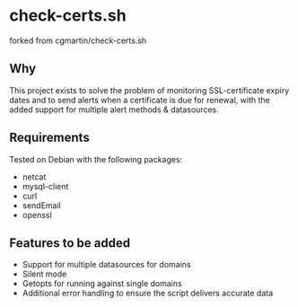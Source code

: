 # check-certs.sh
forked from cgmartin/check-certs.sh

## Why
This project exists to solve the problem of monitoring SSL-certificate expiry dates and to send alerts when a certificate is due for renewal, with the added support for multiple alert methods & datasources.

## Requirements
Tested on Debian with the following packages:
* netcat
* mysql-client
* curl
* sendEmail
* openssl

## Features to be added
* Support for multiple datasources for domains
* Silent mode
* Getopts for running against single domains
* Additional error handling to ensure the script delivers accurate data
